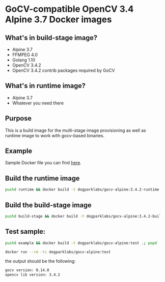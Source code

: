 # GoCV-compatible OpenCV 3.4 Alpine 3.7 Docker images

## What's in build-stage image?

 - Alpine 3.7
 - FFMPEG 4.0
 - Golang 1.10
 - OpenCV 3.4.2
 - OpenCV 3.4.2 contrib packages required by GoCV

## What's in runtime image?

 - Alpine 3.7
 - Whatever you need there

## Purpose

This is a build image for the multi-stage image provisioning as well as runtime image to work with gocv-based binaries.

## Example

Sample Docker file you can find [here](example/Dockerfile).

## Build the runtime image

```bash
pushd runtime && docker build -t dogparklabs/gocv-alpine:3.4.2-runtime .; popd
```

## Build the build-stage image

```bash
pushd build-stage && docker build -t dogparklabs/gocv-alpine:3.4.2-buildstage .; popd
```

## Test sample:

```bash
pushd example && docker build -t dogparklabs/gocv-alpine:test .; popd
```
```bash
docker run --rm -ti dogparklabs/gocv-alpine:test
```

the output should be the following:
```bash
gocv version: 0.14.0
opencv lib version: 3.4.2
```
